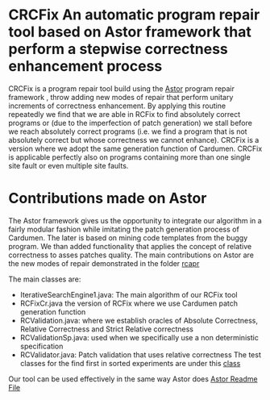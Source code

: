 # CRCFix An automatic program repair tool based on Astor framework that perform a stepwise correctness enhancement process

CRCFix is a program repair tool build using the [Astor]( https://github.com/SpoonLabs/astor/) program repair framework , throw adding new modes of repair that perform unitary increments of correctness enhancement.
 By applying this routine repeatedly we find that we are able in RCFix to find absolutely correct programs or (due to the imperfection of patch generation) we stall before we reach absolutely correct programs (i.e. we find a program that is not absolutely correct but whose correctness we cannot enhance).
 CRCFix is a version where we adopt the same generation function of Cardumen. CRCFix is applicable perfectly also on programs containing more than one single site fault or even  multiple site faults. 
#  Contributions made on Astor
The Astor framework gives us the opportunity to integrate our algorithm in a fairly modular fashion while imitating the patch generation process of Cardumen. The later is based on mining code templates from the buggy program. 
We than added functionality that applies the concept of relative correctness to asses patches quality. 
The main contributions on Astor are the new modes of repair demonstrated in  the folder  [rcapr](https://github.com/BesmaKH/CRCFix/tree/master/src/main/java/fr/inria/astor/approaches/rcapr) 

The main classes are: 

- IterativeSearchEngine1.java: The main algorithm of our RCFix tool
- RCFixCr.java the version of RCFix where we use Cardumen patch generation function
- RCValidation.java: where we establish oracles of Absolute Correctness, Relative Correctness and Strict Relative correctness
- RCValidationSp.java: used when we specifically use a non deterministic specification
- RCValidator.java: Patch validation that uses relative correctness
The test classes for the find first in sorted experiments are under this [class](https://github.com/BesmaKH/CRCFix/blob/master/src/test/java/fr/inria/astor/test/repair/QuixBugcr_rcfix.java)
 

Our tool can be used effectively in the same way Astor does [Astor Readme File](https://github.com/SpoonLabs/astor/blob/master/README.md/)








